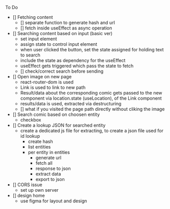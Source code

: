 

To Do
 - [] Fetching content
   - [] separate function to generate hash and url
   - [] fetch inside useEffect as async operation
 - [] Searching content based on input (basic ver)
   - set input element
   - assign state to control input element
   - when user clicked the button, set the state assigned for holding text to search
   - include the state as dependency for the useEffect
   - useEffect gets triggered which pass the state to fetch
   - [] check/correct search before sending
 - [] Open image on new page
    - react-router-dom is used
    - Link is used to link to new path
    - Result/data about the corresponding comic gets passed to the new component
         via location.state (useLocation), of the Link component
    - results/data is used, extracted via destructuring
    - [] what if you visited the page path directly without cliking the image
 - [] Search comic based on choosen entity
   - checkbox
 - [] Create a lookup JSON for searched entity
    - create a dedicated js file for extracting, to create a json file used for id lookup
      - create hash
      - list entities
      - per entity in entities
          - generate url
          - fetch all
          - response to json
          - extract data
          - export to json
- [] CORS issue
  - set up own server
- [] design home
  - use figma for layout and design